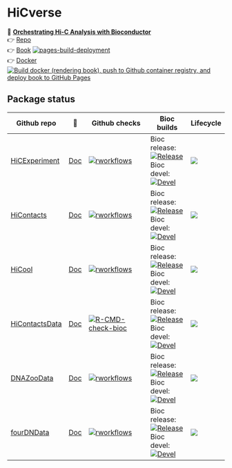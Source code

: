 # HiCverse

📖 **[Orchestrating Hi-C Analysis with Bioconductor](https://js2264.github.io/OHCA/)**   
👉 [Repo](https://github.com/js2264/OHCA)  
👉 [Book](https://js2264.github.io/OHCA/) [![pages-build-deployment](https://github.com/js2264/OHCA/actions/workflows/pages/pages-build-deployment/badge.svg)](https://github.com/js2264/OHCA/actions/workflows/pages/pages-build-deployment)  
👉 [Docker](https://github.com/js2264/OHCA/pkgs/container/ohca) [![Build docker (rendering book), push to Github container registry, and deploy book to GitHub Pages](https://github.com/js2264/OHCA/actions/workflows/deploy-bookdown.yaml/badge.svg)](https://github.com/js2264/OHCA/actions/workflows/deploy-bookdown.yaml)


## Package status 

|Github repo|📘|Github checks|Bioc builds|Lifecycle|
|--|--|--|--|--|  
|[HiCExperiment](https://github.com/js2264/HiCExperiment)|[Doc](https://js2264.github.io/HiCExperiment)|[![rworkflows](https://github.com/js2264/HiCExperiment/actions/workflows/rworkflows.yml/badge.svg)](https://github.com/js2264/HiCExperiment/actions/workflows/rworkflows.yml)|Bioc release:<br/>[![Release](https://bioconductor.org/shields/build/release/bioc/HiCExperiment.svg)](https://bioconductor.org/checkResults/release/bioc-LATEST/HiCExperiment/) <br/>Bioc devel:<br/>[![Devel](https://bioconductor.org/shields/build/devel/bioc/HiCExperiment.svg)](https://bioconductor.org/checkResults/devel/bioc-LATEST/HiCExperiment/)|[![](https://img.shields.io/badge/lifecycle-maturing-blue.svg)](https://www.tidyverse.org/lifecycle/#maturing)|
|[HiContacts](https://github.com/js2264/HiContacts)|[Doc](https://js2264.github.io/HiContacts)|[![rworkflows](https://github.com/js2264/HiContacts/actions/workflows/rworkflows.yml/badge.svg)](https://github.com/js2264/HiContacts/actions/workflows/rworkflows.yml)|Bioc release:<br/>[![Release](https://bioconductor.org/shields/build/release/bioc/HiContacts.svg)](https://bioconductor.org/checkResults/release/bioc-LATEST/HiContacts/) <br/>Bioc devel:<br/>[![Devel](https://bioconductor.org/shields/build/devel/bioc/HiContacts.svg)](https://bioconductor.org/checkResults/devel/bioc-LATEST/HiContacts/)|[![](https://img.shields.io/badge/lifecycle-maturing-blue.svg)](https://www.tidyverse.org/lifecycle/#maturing)|
|[HiCool](https://github.com/js2264/HiCool)|[Doc](https://js2264.github.io/HiCool)|[![rworkflows](https://github.com/js2264/HiCool/actions/workflows/rworkflows.yml/badge.svg)](https://github.com/js2264/HiCool/actions/workflows/rworkflows.yml)|Bioc release:<br/>[![Release](https://bioconductor.org/shields/build/release/bioc/HiCExperiment.svg)](https://bioconductor.org/checkResults/release/bioc-LATEST/HiCool/) <br/>Bioc devel:<br/>[![Devel](https://bioconductor.org/shields/build/devel/bioc/HiCool.svg)](https://bioconductor.org/checkResults/devel/bioc-LATEST/HiCool/)|[![](https://img.shields.io/badge/lifecycle-maturing-blue.svg)](https://www.tidyverse.org/lifecycle/#maturing)|
|[HiContactsData](https://github.com/js2264/HiContactsData)|[Doc](https://js2264.github.io/HiContactsData)|[![R-CMD-check-bioc](https://github.com/js2264/HiContactsData/actions/workflows/check-bioc.yml/badge.svg)](https://github.com/js2264/HiContactsData/actions/workflows/check-bioc.yml)|Bioc release:<br/>[![Release](https://bioconductor.org/shields/build/release/bioc/ExperimentHub.svg)](https://bioconductor.org/checkResults/release/data-experiment-LATEST/HiContactsData/) <br/>Bioc devel:<br/>[![Devel](https://bioconductor.org/shields/build/release/bioc/ExperimentHub.svg)](https://bioconductor.org/checkResults/devel/data-experiment-LATEST/HiContactsData/)|[![](https://img.shields.io/badge/lifecycle-stable-brightgreen.svg)](https://lifecycle.r-lib.org/articles/stages.html#stable)|
|[DNAZooData](https://github.com/js2264/DNAZooData)|[Doc](https://js2264.github.io/DNAZooData)|[![rworkflows](https://github.com/js2264/DNAZooData/actions/workflows/rworkflows.yml/badge.svg)](https://github.com/js2264/DNAZooData/actions/workflows/rworkflows.yml)|Bioc release:<br/>[![Release](https://bioconductor.org/shields/build/release/bioc/HiCExperiment.svg)](https://bioconductor.org/checkResults/release/data-experiment-LATEST/DNAZooData/) <br/>Bioc devel:<br/>[![Devel](https://bioconductor.org/shields/build/release/bioc/ExperimentHub.svg)](https://bioconductor.org/checkResults/devel/data-experiment-LATEST/DNAZooData/)|[![](https://img.shields.io/badge/lifecycle-stable-brightgreen.svg)](https://lifecycle.r-lib.org/articles/stages.html#stable)|
|[fourDNData](https://github.com/js2264/fourDNData)|[Doc](https://js2264.github.io/fourDNData)|[![rworkflows](https://github.com/js2264/fourDNData/actions/workflows/rworkflows.yml/badge.svg)](https://github.com/js2264/fourDNData/actions/workflows/rworkflows.yml)|Bioc release:<br/>[![Release](https://bioconductor.org/shields/build/release/bioc/HiCExperiment.svg)](https://bioconductor.org/checkResults/release/data-experiment-LATEST/fourDNData/) <br/>Bioc devel:<br/>[![Devel](https://bioconductor.org/shields/build/release/bioc/ExperimentHub.svg)](https://bioconductor.org/checkResults/devel/data-experiment-LATEST/fourDNData/)|[![](https://img.shields.io/badge/lifecycle-stable-brightgreen.svg)](https://lifecycle.r-lib.org/articles/stages.html#stable)|
